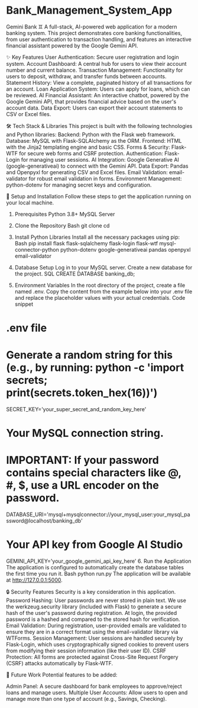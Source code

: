 # Bank_Management_System_App
Gemini Bank ♊
A full-stack, AI-powered web application for a modern banking system. This project demonstrates core banking functionalities, from user authentication to transaction handling, and features an interactive financial assistant powered by the Google Gemini API.

✨ Key Features
User Authentication: Secure user registration and login system.
Account Dashboard: A central hub for users to view their account number and current balance.
Transaction Management: Functionality for users to deposit, withdraw, and transfer funds between accounts.
Statement History: View a complete, paginated history of all transactions for an account.
Loan Application System: Users can apply for loans, which can be reviewed.
AI Financial Assistant: An interactive chatbot, powered by the Google Gemini API, that provides financial advice based on the user's account data.
Data Export: Users can export their account statements to CSV or Excel files.

🛠️ Tech Stack & Libraries
This project is built with the following technologies and Python libraries:
Backend: Python with the Flask web framework.
Database: MySQL with Flask-SQLAlchemy as the ORM.
Frontend: HTML with the Jinja2 templating engine and basic CSS.
Forms & Security: Flask-WTF for secure web forms and CSRF protection.
Authentication: Flask-Login for managing user sessions.
AI Integration: Google Generative AI (google-generativeai) to connect with the Gemini API.
Data Export: Pandas and Openpyxl for generating CSV and Excel files.
Email Validation: email-validator for robust email validation in forms.
Environment Management: python-dotenv for managing secret keys and configuration.

🚀 Setup and Installation
Follow these steps to get the application running on your local machine.
1. Prerequisites
Python 3.8+
MySQL Server

2. Clone the Repository
Bash
git clone <your-repository-url>
cd <your-repository-name>

3. Install Python Libraries
Install all the necessary packages using pip:
Bash
pip install flask flask-sqlalchemy flask-login flask-wtf mysql-connector-python python-dotenv google-generativeai pandas openpyxl email-validator

5. Database Setup
Log in to your MySQL server.
Create a new database for the project.
SQL
CREATE DATABASE banking_db;

5. Environment Variables
In the root directory of the project, create a file named .env.
Copy the content from the example below into your .env file and replace the placeholder values with your actual credentials.
Code snippet

# .env file

# Generate a random string for this (e.g., by running: python -c 'import secrets; print(secrets.token_hex(16))')
SECRET_KEY='your_super_secret_and_random_key_here'

# Your MySQL connection string.
# IMPORTANT: If your password contains special characters like @, #, $, use a URL encoder on the password.
DATABASE_URI='mysql+mysqlconnector://your_mysql_user:your_mysql_password@localhost/banking_db'

# Your API key from Google AI Studio
GEMINI_API_KEY='your_google_gemini_api_key_here'
6. Run the Application
The application is configured to automatically create the database tables the first time you run it.
Bash
python run.py
The application will be available at http://127.0.0.1:5000.

🔒 Security Features
Security is a key consideration in this application.
Password Hashing: User passwords are never stored in plain text. We use the werkzeug.security library (included with Flask) to generate a secure hash of the user's password during registration. At login, the provided password is a hashed and compared to the stored hash for verification.
Email Validation: During registration, user-provided emails are validated to ensure they are in a correct format using the email-validator library via WTForms.
Session Management: User sessions are handled securely by Flask-Login, which uses cryptographically signed cookies to prevent users from modifying their session information (like their user ID).
CSRF Protection: All forms are protected against Cross-Site Request Forgery (CSRF) attacks automatically by Flask-WTF.

🔮 Future Work
Potential features to be added:

Admin Panel: A secure dashboard for bank employees to approve/reject loans and manage users.
Multiple User Accounts: Allow users to open and manage more than one type of account (e.g., Savings, Checking).
